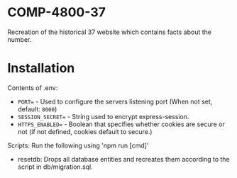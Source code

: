 # COMP-4800-37
Recreation of the historical 37 website which contains facts about the number.

# Installation

Contents of .env:
 - `PORT=` - Used to configure the servers listening port (When not set, default: `8000`)
- `SESSION_SECRET=` - String used to encrypt express-session.
- `HTTPS_ENABLED=` - Boolean that specifies whether cookies are secure or not (if not defined, cookies default to secure.)

Scripts:
Run the following using 'npm run [cmd]'
- resetdb: Drops all database entities and recreates them according to the script in db/migration.sql.